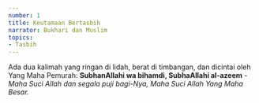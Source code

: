 ```yaml
---
number: 1
title: Keutamaan Bertasbih
narrator: Bukhari dan Muslim
topics:
- Tasbih
---
```


Ada dua kalimah yang ringan di lidah, berat di timbangan, dan dicintai oleh Yang Maha Pemurah: **SubhanAllahi wa bihamdi, SubhaAllahi al-azeem** - *Maha Suci Allah dan segala puji bagi-Nya, Maha Suci Allah Yang Maha Besar.*
